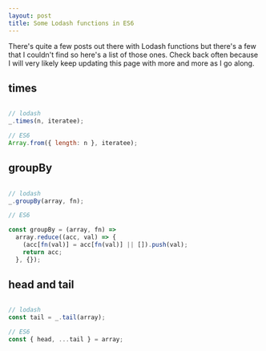 ```yaml
---
layout: post
title: Some Lodash functions in ES6
---
```


There's quite a few posts out there with Lodash functions but there's a few that I couldn't find so here's a list of those ones. Check back often because I will very likely keep updating this page with more and more as I go along.

## times

```javascript

// lodash
_.times(n, iteratee);

// ES6
Array.from({ length: n }, iteratee);

```

## groupBy

```javascript

// lodash
_.groupBy(array, fn);

// ES6

const groupBy = (array, fn) =>
  array.reduce((acc, val) => {
    (acc[fn(val)] = acc[fn(val)] || []).push(val);
    return acc;
  }, {});
```

## head and tail

```javascript

// lodash
const tail = _.tail(array);

// ES6
const { head, ...tail } = array;

```
